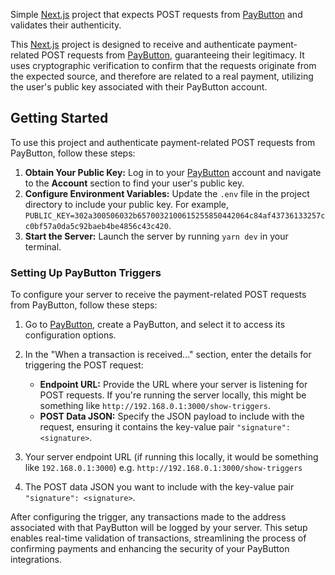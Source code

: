 Simple [Next.js](https://nextjs.org/) project that expects POST requests from [PayButton](paybutton.org) and validates their authenticity.

This [Next.js](https://nextjs.org/) project is designed to receive and authenticate payment-related POST requests from [PayButton](https://paybutton.org), guaranteeing their legitimacy. It uses cryptographic verification to confirm that the requests originate from the expected source, and therefore are related to a real payment, utilizing the user's public key associated with their PayButton account.

## Getting Started

To use this project and authenticate payment-related POST requests from PayButton, follow these steps:

1. **Obtain Your Public Key:** Log in to your [PayButton](https://paybutton.org) account and navigate to the **Account** section to find your user's public key.
2. **Configure Environment Variables:** Update the `.env` file in the project directory to include your public key. For example, `PUBLIC_KEY=302a300506032b6570032100615255850442064c84af43736133257cc0bf57a0da5c92baeb4be4856c43c420`.
3. **Start the Server:** Launch the server by running `yarn dev` in your terminal.

### Setting Up PayButton Triggers

To configure your server to receive the payment-related POST requests from PayButton, follow these steps:

1. Go to [PayButton](https://paybutton.org), create a PayButton, and select it to access its configuration options.
2. In the "When a transaction is received..." section, enter the details for triggering the POST request:
   - **Endpoint URL:** Provide the URL where your server is listening for POST requests. If you're running the server locally, this might be something like `http://192.168.0.1:3000/show-triggers`.
   - **POST Data JSON:** Specify the JSON payload to include with the request, ensuring it contains the key-value pair `"signature": <signature>`.

1. Your server endpoint URL (if running this locally, it would be something like `192.168.0.1:3000`) e.g. `http://192.168.0.1:3000/show-triggers`
2. The POST data JSON you want to include with the key-value pair `"signature": <signature>`.


After configuring the trigger, any transactions made to the address associated with that PayButton will be logged by your server.
This setup enables real-time validation of transactions, streamlining the process of confirming payments and enhancing the security of your PayButton integrations.
